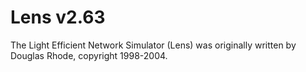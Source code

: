 # Lens v2.63
The Light Efficient Network Simulator (Lens) was originally written by Douglas Rhode, copyright 1998-2004. 
